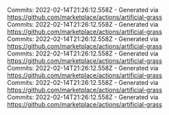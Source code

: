Commits: 2022-02-14T21:26:12.558Z - Generated via https://github.com/marketplace/actions/artificial-grass
<br>
Commits: 2022-02-14T21:26:12.558Z - Generated via https://github.com/marketplace/actions/artificial-grass
<br>
Commits: 2022-02-14T21:26:12.558Z - Generated via https://github.com/marketplace/actions/artificial-grass
<br>
Commits: 2022-02-14T21:26:12.558Z - Generated via https://github.com/marketplace/actions/artificial-grass
<br>
Commits: 2022-02-14T21:26:12.558Z - Generated via https://github.com/marketplace/actions/artificial-grass
<br>
Commits: 2022-02-14T21:26:12.558Z - Generated via https://github.com/marketplace/actions/artificial-grass
<br>
Commits: 2022-02-14T21:26:12.558Z - Generated via https://github.com/marketplace/actions/artificial-grass
<br>
